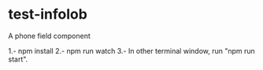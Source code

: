 # test-infolob
A phone field component

1.- npm install
2.- npm run watch
3.- In other terminal window, run "npm run start".
